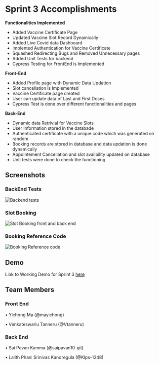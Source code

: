 # Sprint 3 Accomplishments 
**Functionalities Implemented**
* Added Vaccine Certificate Page
* Updated Vaccine Slot Record Dynamically
* Added Live Covid data Dashboard
* Implented Authentication for Vaccine Certificate
* Squashed Redirecting Bugs and Removed Unnecessary pages
* Added Unit Tests for backend
* Cypress Testing for FrontEnd is Implemented

**Front-End**
* Added Profile page with Dynamic Data Updation
* Slot cancellation is Implemented
* Vaccine Certificate page created
* User can update data of Last and First Doses
* Cypress Test is done over different functionalities and pages

**Back-End**
* Dynamic data Retrivial for Vaccine Slots
* User Information stored in the databade
* Authenticated certificate with a unique code which was generated on random
* Booking records are stored in database and data updation is done dynamically
* Appointement Cancellation and slot availbility updated on database
* Unit tests were done to check the functioning 

## **Screenshots**

### BackEnd Tests
![Backend tests](https://user-images.githubusercontent.com/92537901/161338056-b2709a81-1406-4118-8f7d-21e159d4b01d.png)

### Slot Booking
![Slot Booking front and back end](https://user-images.githubusercontent.com/92537901/161338083-8aedbaf9-9b87-4b1c-a5b8-c2e622dd27e6.png)

### Booking Reference Code
![Booking Reference code](https://user-images.githubusercontent.com/92537901/161338107-e86970de-d3df-4230-bbd8-0252a6093196.png)

## Demo

Link to Working Demo for Sprint 3 [here](https://github.com/saipavan10-git/COVID-19-Vaccination-Portal/blob/main/Sprint%203/Sprint%203.mp4)

## Team Members

### Front End
• Yichong Ma (@mayichong)

• Venkateswarlu Tanneru (@Vtanneru)

### Back End
• Sai Pavan Kamma (@saipavan10-git)

• Lalith Phani Srinivas Kandregula (@Klps-1248)
